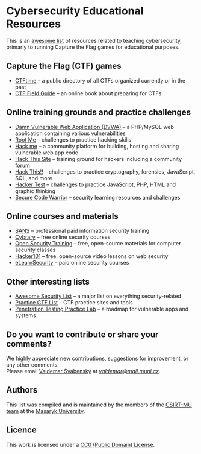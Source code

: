 Cybersecurity Educational Resources
==========================

This is an [awesome list](https://github.com/sindresorhus/awesome) of resources related to teaching cybersecurity, primarly to running Capture the Flag games for educational purposes.

## Capture the Flag (CTF) games

* [CTFtime](https://ctftime.org/) – a public directory of all CTFs organized currently or in the past
* [CTF Field Guide](https://trailofbits.github.io/ctf/) – an online book about preparing for CTFs

## Online training grounds and practice challenges

* [Damn Vulnerable Web Application (DVWA)](http://www.dvwa.co.uk/) – a PHP/MySQL web application containing various vulnerabilities
* [Root Me](https://www.root-me.org) – challenges to practice hacking skills
* [Hack me](https://hack.me/) – a community platform for building, hosting and sharing vulnerable web app code
* [Hack This Site](https://www.hackthissite.org/) – training ground for hackers including a community forum
* [Hack This!!](https://www.hackthis.co.uk/) – challenges to practice cryptography, forensics, JavaScript, SQL, and more
* [Hacker Test](http://www.hackertest.net/) – challenges to practice JavaScript, PHP, HTML and graphic thinking
* [Secure Code Warrior](https://portal.securecodewarrior.com/#/intro-splash) – security learning resources and challenges

## Online courses and materials

* [SANS](https://www.sans.org/) – professional paid information security training
* [Cybrary](https://www.cybrary.it/) – free online security courses
* [Open Security Training](http://www.opensecuritytraining.info/) – free, open-source materials for computer security classes
* [Hacker101](https://www.hacker101.com/) – free, open-source video lessons on web security
* [eLearnSecurity](https://www.elearnsecurity.com/) – paid online security courses

## Other interesting lists

* [Awesome Security List](https://github.com/sindresorhus/awesome#security) – a major list on everything security-related
* [Practice CTF List](http://captf.com/practice-ctf/) – CTF practice sites and tools
* [Penetration Testing Practice Lab](http://www.amanhardikar.com/mindmaps/PracticeUrls.html) – a roadmap for vulnerable apps and systems

## Do you want to contribute or share your comments?

We highly appreciate new contributions, suggestions for improvement, or any other comments.  
Please email [Valdemar Švábenský](https://www.muni.cz/en/people/395868-valdemar-svabensky) at *valdemar@mail.muni.cz*.

## Authors

This list was compiled and is maintained by the members of the [CSIRT-MU team](https://csirt.muni.cz/) at the [Masaryk University](https://muni.cz).

## Licence

This work is licensed under a [CC0 (Public Domain) License](https://creativecommons.org/publicdomain/zero/1.0/).
